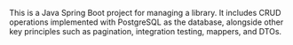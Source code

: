 This is a Java Spring Boot project for managing a library. It includes CRUD operations implemented with PostgreSQL as the database, alongside other key principles such as pagination, integration testing, mappers, 
and DTOs.
